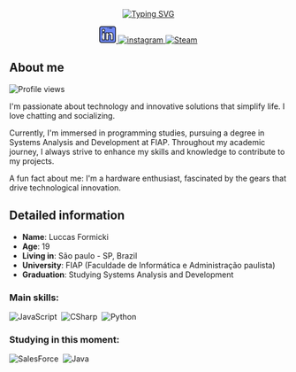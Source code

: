 <div align="center">
    <a href="https://git.io/typing-svg">
      <img src="https://readme-typing-svg.demolab.com?font=Fira+Code&duration=4650&pause=1000&color=6AFFD1&background=FFFFFF00&random=false&width=435&lines=Hello+everyone%2C+my+name+is+Luccas;I'm+a+full+stack+developer+%F0%9F%A7%91%F0%9F%8F%BB%E2%80%8D%F0%9F%92%BB%F0%9F%8C%90;be+welcome+to+my+profile!+%F0%9F%98%81" alt="Typing SVG" /></a>
  </div>

  <p align="center">
     <a href="https://www.linkedin.com/in/luccas-formicki">
      <img height="30" src="https://raw.githubusercontent.com/8bithemant/8bithemant/master/linkedin.png?raw=true" alt="LinkedIn" title="LinkedIn" target="_blank">
     </a>
       <a href="https://www.instagram.com/_woodnotfound/">
    <img height="30" src="https://www.vectorlogo.zone/logos/instagram/instagram-icon.svg" alt="instagram" title="instagram" target="_blank">
  </a>
    <a href="https://steamcommunity.com/profiles/76561199027125330/">
     <img height="30" src="https://www.vectorlogo.zone/logos/steampowered/steampowered-icon.svg" alt="Steam" title="Steam" target="_blank">
    </a>
  

  </p>

  ## About me
  
  <p align="left"> <img src="https://komarev.com/ghpvc/?username=luccasformicki&color=yellow" alt="Profile views" /> </p>

I'm passionate about technology and innovative solutions that simplify life. I love chatting and socializing.

Currently, I'm immersed in programming studies, pursuing a degree in Systems Analysis and Development at FIAP. Throughout my academic journey, I always strive to enhance my skills and knowledge to contribute to my projects.

A fun fact about me: I'm a hardware enthusiast, fascinated by the gears that drive technological innovation.

## Detailed information
- **Name**: Luccas Formicki
- **Age**: 19
- **Living in**: São paulo - SP, Brazil
- **University**: FIAP (Faculdade de Informática e Administração paulista)
- **Graduation**: Studying Systems Analysis and Development

### Main skills:
![JavaScript](https://img.shields.io/badge/-JavaScript-0D1117?style=for-the-badge&logo=javascript&labelColor=0D1117)&nbsp;
![CSharp](https://img.shields.io/badge/-CSharp-0D1117?style=for-the-badge&logo=CSharp&logoColor=purple&labelColor=0D1117)&nbsp;
![Python](https://img.shields.io/badge/-Python-0D1117?style=for-the-badge&logo=Python&logoColor=1572B6&labelColor=0D1117)&nbsp; 

### Studying in this moment:
![SalesForce](https://img.shields.io/badge/-SalesForce-0D1117?style=for-the-badge&logo=SalesForce&labelColor=0D1117)&nbsp;
![Java](https://img.shields.io/badge/Java-0D1117?style=for-the-badge&logo=openjdk&logoColor=1572B6&labelColor=0D1117)&nbsp;
